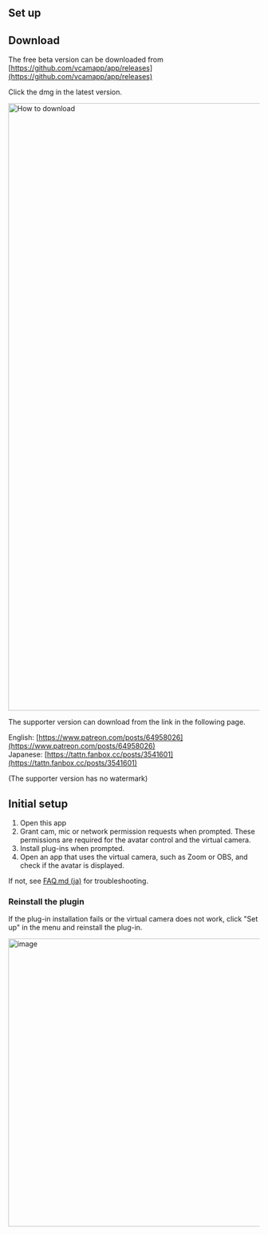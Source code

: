 Set up
---

## Download
The free beta version can be downloaded from [https://github.com/vcamapp/app/releases](https://github.com/vcamapp/app/releases)

Click the dmg in the latest version.

<img width="1215" alt="How to download" src="https://user-images.githubusercontent.com/8188636/168423989-b6ce6b72-de41-48b5-921c-3e254a6560dd.png">

The supporter version can download from the link in the following page.

English: [https://www.patreon.com/posts/64958026](https://www.patreon.com/posts/64958026)  
Japanese: [https://tattn.fanbox.cc/posts/3541601](https://tattn.fanbox.cc/posts/3541601)

(The supporter version has no watermark)

## Initial setup

1. Open this app
2. Grant cam, mic or network permission requests when prompted. These permissions are required for the avatar control and the virtual camera.
3. Install plug-ins when prompted. 
4. Open an app that uses the virtual camera, such as Zoom or OBS, and check if the avatar is displayed.

If not, see [FAQ.md (ja)](/FAQ.md) for troubleshooting.

### Reinstall the plugin
If the plug-in installation fails or the virtual camera does not work, click "Set up" in the menu and reinstall the plug-in.

<img width="576" alt="image" src="https://user-images.githubusercontent.com/8188636/164734355-0fc3b2b5-cd16-42f4-996f-f93948a68c02.png">

